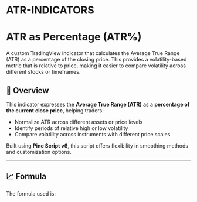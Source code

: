 # ATR-INDICATORS
# ATR as Percentage (ATR%)

A custom TradingView indicator that calculates the Average True Range (ATR) as a percentage of the closing price. This provides a volatility-based metric that is relative to price, making it easier to compare volatility across different stocks or timeframes.

## 📌 Overview

This indicator expresses the **Average True Range (ATR)** as a **percentage of the current close price**, helping traders:

- Normalize ATR across different assets or price levels
- Identify periods of relative high or low volatility
- Compare volatility across instruments with different price scales

Built using **Pine Script v6**, this script offers flexibility in smoothing methods and customization options.

---

## 📈 Formula

The formula used is:

